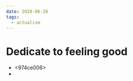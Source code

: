 ```yaml
---
date: 2020-06-28
tags:
  - actualism
---
```


# Dedicate to feeling good

- <974ce006>
- <dc6b059a>
